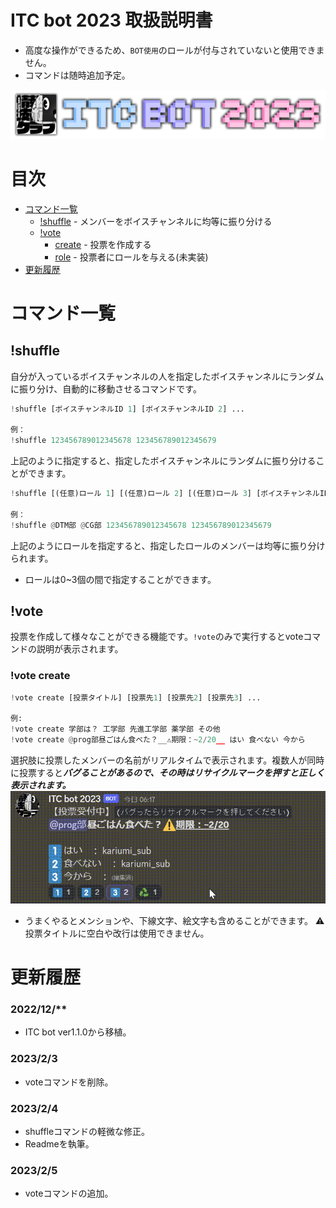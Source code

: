 # ITC bot 2023 取扱説明書
- 高度な操作ができるため、`BOT使用`のロールが付与されていないと使用できません。
- コマンドは随時追加予定。

![ITC](readme/bot_banner.png "ITC Bot 2023")

# 目次

- [コマンド一覧](#コマンド一覧)
  - [!shuffle](#shuffle) - メンバーをボイスチャンネルに均等に振り分ける
  - [!vote](#vote)
    - [create](#vote-create) - 投票を作成する
    - [role](#vote-role) - 投票者にロールを与える(未実装)
- [更新履歴](#更新履歴)

# コマンド一覧

## !shuffle

自分が入っているボイスチャンネルの人を指定したボイスチャンネルにランダムに振り分け、自動的に移動させるコマンドです。
```Python
!shuffle [ボイスチャンネルID 1] [ボイスチャンネルID 2] ...

例：
!shuffle 123456789012345678 123456789012345679
```
上記のように指定すると、指定したボイスチャンネルにランダムに振り分けることができます。
```Python
!shuffle [(任意)ロール 1] [(任意)ロール 2] [(任意)ロール 3] [ボイスチャンネルID 1] [ボイスチャンネルID 2] ...

例：
!shuffle @DTM部 @CG部 123456789012345678 123456789012345679
```
上記のようにロールを指定すると、指定したロールのメンバーは均等に振り分けられます。
- ロールは0~3個の間で指定することができます。


## !vote

投票を作成して様々なことができる機能です。```!vote```のみで実行するとvoteコマンドの説明が表示されます。
### !vote create
```Python
!vote create [投票タイトル] [投票先1] [投票先2] [投票先3] ...

例:
!vote create 学部は？ 工学部 先進工学部 薬学部 その他
!vote create @prog部昼ごはん食べた？__⚠️期限：~2/20__ はい 食べない 今から
```
選択肢に投票したメンバーの名前がリアルタイムで表示されます。複数人が同時に投票すると***バグることがあるので、その時はリサイクルマークを押すと正しく表示されます。***
![リフレッシュマーク](readme/vote_reflesh.gif "バグった時")
- うまくやるとメンションや、下線文字、絵文字も含めることができます。
⚠️投票タイトルに空白や改行は使用できません。

  
  
  
# 更新履歴
### 2022/12/**
- ITC bot ver1.1.0から移植。

### 2023/2/3
- voteコマンドを削除。

### 2023/2/4
- shuffleコマンドの軽微な修正。
- Readmeを執筆。

### 2023/2/5
- voteコマンドの追加。
